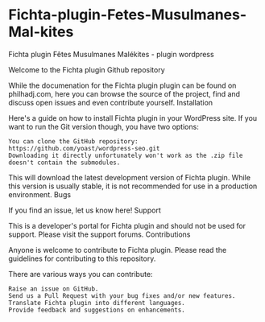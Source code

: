 Fichta-plugin-Fetes-Musulmanes-Mal-kites
========================================

Fichta plugin Fêtes Musulmanes Malékites - plugin wordpress

Welcome to the Fichta plugin Github repository

While the documenation for the Fichta plugin plugin can be found on philhadj.com, here you can browse the source of the project, find and discuss open issues and even contribute yourself.
Installation

Here's a guide on how to install Fichta plugin in your WordPress site. If you want to run the Git version though, you have two options:

    You can clone the GitHub repository: https://github.com/yoast/wordpress-seo.git
    Downloading it directly unfortunately won't work as the .zip file doesn't contain the submodules.

This will download the latest development version of Fichta plugin. While this version is usually stable, it is not recommended for use in a production environment.
Bugs

If you find an issue, let us know here!
Support

This is a developer's portal for Fichta plugin and should not be used for support. Please visit the support forums.
Contributions

Anyone is welcome to contribute to Fichta plugin. Please read the guidelines for contributing to this repository.

There are various ways you can contribute:

    Raise an issue on GitHub.
    Send us a Pull Request with your bug fixes and/or new features.
    Translate Fichta plugin into different languages.
    Provide feedback and suggestions on enhancements.
